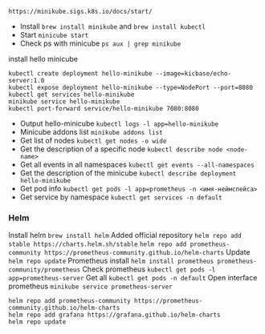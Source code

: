 `https://minikube.sigs.k8s.io/docs/start/`


* Install `brew install minikube` and `brew install kubectl`
* Start `minicube start`
* Check ps with minicube `ps aux | grep minikube`
  
install hello minicube
```
kubectl create deployment hello-minikube --image=kicbase/echo-server:1.0
kubectl expose deployment hello-minikube --type=NodePort --port=8080
kubectl get services hello-minikube
minikube service hello-minikube
kubectl port-forward service/hello-minikube 7080:8080
```

* Output hello-minicube `kubectl logs -l app=hello-minikube`
* Minicube addons list `minikube addons list`
* Get list of nodes `kubectl get nodes -o wide`
* Get the description of a specific node `kubectl describe node <node-name>`
* Get all events in all namespaces `kubectl get events --all-namespaces`
* Get the description of the minicube `kubectl describe deployment hello-minikube`
* Get pod info `kubectl get pods -l app=prometheus -n <имя-неймспейса>`
* Get service by namespace `kubectl get services -n default`



### Helm

Install helm `brew install helm`
Added official repository `helm repo add stable https://charts.helm.sh/stable`
`helm repo add prometheus-community https://prometheus-community.github.io/helm-charts`
Update `helm repo update`
Prometheus install `helm install prometheus prometheus-community/prometheus`
Check prometheus `kubectl get pods -l app=prometheus-server`
Get all `kubectl get pods -n default`
Open interface prometheus `minikube service prometheus-server`


```
helm repo add prometheus-community https://prometheus-community.github.io/helm-charts
helm repo add grafana https://grafana.github.io/helm-charts
helm repo update
```